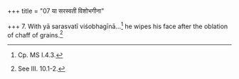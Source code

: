 +++
title = "07 या सरस्वती विशोभगीना"

+++
7. With yā sarasvatī viśobhagīnā...[^1] he wipes his face after the oblation of chaff of grains.[^2]  

[^1]: Cp. MS I.4.3.  

[^2]: See III. 10.1-2.
